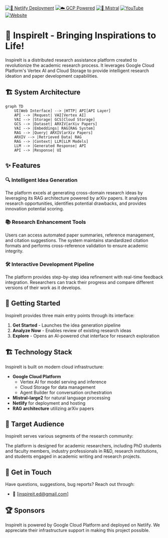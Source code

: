 [![🚀 Netlify Deployment](https://img.shields.io/badge/Deployed%20on-Netlify-00C7B7.svg)](https://netlify.com)
[![☁️ GCP Powered](https://img.shields.io/badge/Powered%20by-Google%20Cloud-4285F4.svg)](https://cloud.google.com)
[![🤖 Mistral](https://img.shields.io/badge/AI-Mistral--large2-blue.svg)](https://mistral.ai)
[![YouTube](https://img.shields.io/badge/YouTube-FF0000?style=for-the-badge&logo=YouTube&logoColor=white)](https://youtu.be/E1OxAEY-fZ8)
[![Website](https://img.shields.io/badge/Website-00A86B?style=for-the-badge&logo=GoogleChrome&logoColor=white)](http://35.202.128.28)



# 🌟 InspireIt - Bringing Inspirations to Life!

InspireIt is a distributed research assistance platform created to revolutionize the academic research process. It leverages Google Cloud Platform's Vertex AI and Cloud Storage to provide intelligent research ideation and paper development capabilities.

## 🏗️ System Architecture

```mermaid
graph TD
    UI[Web Interface] --> |HTTP| API[API Layer]
    API --> |Request| VAI[Vertex AI]
    VAI --> |Storage| GCS[Cloud Storage]
    GCS --> |Dataset| ARXIV[arXiv Papers]
    VAI --> |Embeddings| RAG[RAG System]
    RAG --> |Query| ARXIV[arXiv Papers]
    ARXIV --> |Retrieved Data| RAG
    RAG --> |Context| LLM[LLM Models]
    LLM --> |Generated Response| API
    API --> |Response| UI
```

## ✨ Features

### 🔍 **Intelligent Idea Generation**
The platform excels at generating cross-domain research ideas by leveraging its RAG architecture powered by arXiv papers. It analyzes research opportunities, identifies potential drawbacks, and provides innovation potential scoring.

### 📚 **Research Enhancement Tools**
Users can access automated paper summaries, reference management, and citation suggestions. The system maintains standardized citation formats and performs cross-reference validation to ensure academic integrity.

### 🛠 **Interactive Development Pipeline**
The platform provides step-by-step idea refinement with real-time feedback integration. Researchers can track their progress and compare different versions of their work as it develops.

## 🚀 Getting Started

InspireIt provides three main entry points through its interface:

1. **Get Started** - Launches the idea generation pipeline
2. **Analyze Now** - Enables review of existing research ideas
3. **Explore** - Opens an AI-powered chat interface for research exploration

## 🏗 Technology Stack

InspireIt is built on modern cloud infrastructure:

- **Google Cloud Platform**
  - Vertex AI for model serving and inference
  - Cloud Storage for data management
  - Agent Builder for conversation orchestration
- **Mistral-large2** for natural language processing
- **Netlify** for deployment and hosting
- **RAG architecture** utilizing arXiv papers

## 🎯 Target Audience

InspireIt serves various segments of the research community:

The platform is designed for academic researchers, including PhD students and faculty members, industry professionals in R&D, research institutions, and students engaged in academic writing and research projects.

## 📩 Get in Touch

Have questions, suggestions, bug reports? Reach out through:

- 📧 [inspireit.ed@gmail.com]

## 🏆 Sponsors

InspireIt is powered by Google Cloud Platform and deployed on Netlify. We appreciate their infrastructure support in making this project possible.
